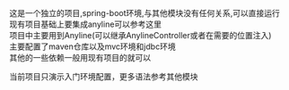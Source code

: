 这是一个独立的项目,spring-boot环境,与其他模块没有任何关系,可以直接运行  
现有项目基础上要集成anyline可以参考这里  
项目中主要用到Anyline(可以继承AnylineController或者在需要的位置注入)  
主要配置了maven仓库以及mvc环境和jdbc环境  
其他的一些依赖一般用现有项目的就可以  
    

当前项目只演示入门环境配置，更多语法参考其他模块
